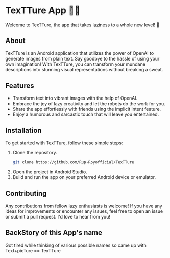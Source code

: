 # TexTTure App 🤖🎨

Welcome to TexTTure, the app that takes laziness to a whole new level! 🚀

## About
TexTTure is an Android application that utilizes the power of OpenAI to generate images from plain text. Say goodbye to the hassle of using your own imagination! With TexTTure, you can transform your mundane descriptions into stunning visual representations without breaking a sweat.


## Features
- Transform text into vibrant images with the help of OpenAI.
- Embrace the joy of lazy creativity and let the robots do the work for you.
- Share the app effortlessly with friends using the implicit intent feature.
- Enjoy a humorous and sarcastic touch that will leave you entertained.

## Installation
To get started with TexTTure, follow these simple steps:

1. Clone the repository.
   ```bash
   git clone https://github.com/Rup-Royofficial/TexTTure

2. Open the project in Android Studio.
3. Build and run the app on your preferred Android device or emulator.

## Contributing
Any contributions from fellow lazy enthusiasts is welcome! If you have any ideas for improvements or encounter any issues, feel free to open an issue or submit a pull request. I'd love to hear from you!



## BackStory of this App's name
Got tired while thinking of various possible names so came up with Text+picTure == TexTTure 

